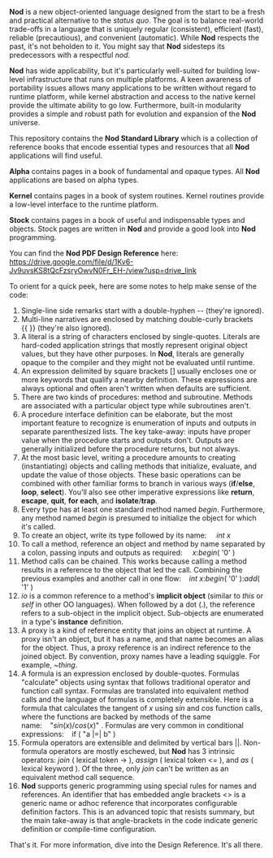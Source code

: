 __Nod__ is a new object-oriented language designed from the start to be a fresh and practical alternative to the _status quo_. The goal is to balance real-world trade-offs in a language that is uniquely regular (consistent), efficient (fast), reliable (precautious), and convenient (automatic).  While __Nod__ respects the past, it's not beholden to it. You might say that __Nod__ sidesteps its predecessors with a respectful _nod_.

__Nod__ has wide applicability, but it's particularly well-suited for building low-level infrastructure that runs on multiple platforms.  A keen awareness of portability issues allows many applications to be written without regard to runtime platform, while kernel abstraction and access to the native kernel provide the ultimate ability to go low. Furthermore, built-in modularity provides a simple and robust path for evolution and expansion of the __Nod__ universe.  

This repository contains the __Nod Standard Library__ which is a collection of reference books that encode essential types and resources that all __Nod__ applications will find useful.  

__Alpha__ contains pages in a book of fundamental and opaque types. All __Nod__ applications are based on alpha types.

__Kernel__ contains pages in a book of system routines.  Kernel routines provide a low-level interface to the runtime platform.

__Stock__ contains pages in a book of useful and indispensable types and objects. Stock pages are written in __Nod__ and provide a good look into __Nod__ programming.

You can find the __Nod PDF Design Reference__ here:  https://drive.google.com/file/d/1Kv6-Jv9uvsKS8tQcFzsryOwvN0Fr_EH-/view?usp=drive_link

To orient for a quick peek, here are some notes to help make sense of the code:

1.  Single-line side remarks start with a double-hyphen -- (they're ignored).
2.  Multi-line narratives are enclosed by matching double-curly brackets {{&nbsp;}} (they're also ignored).
3.  A literal is a string of characters enclosed by single-quotes.  Literals are hard-coded application strings that mostly represent original object values, but they have other purposes.  In __Nod__, literals are generally opaque to the compiler and they might not be evaluated until runtime.
4. An expression delimited by square brackets [] usually encloses one or more keywords that qualify a nearby definition. These expressions are always optional and often aren't written when defaults are sufficient. 
5.  There are two kinds of procedures: method and subroutine.  Methods are associated with a particular object type while subroutines aren't.
6.  A procedure interface definition can be elaborate, but the most important feature to recognize is enumeration of inputs and outputs in separate parenthesized lists. The key take-away: inputs have proper value when the procedure starts and outputs don't. Outputs are generally initialized before the procedure returns, but not always.
7.  At the most basic level, writing a procedure amounts to creating (instantiating) objects and calling methods that initialize, evaluate, and update the value of those objects.  These basic operations can be combined with other familiar forms to branch in various ways (__if__/__else__, __loop__, __select__).  You'll also see other imperative expressions like __return__, __escape__, __quit__, __for each__, and __isolate__/__trap__.
8.  Every type has at least one standard method named _begin_.  Furthermore, any method named _begin_ is presumed to initialize the object for which it's called.
9.  To create an object, write its type followed by its name:&nbsp;&nbsp;&nbsp;&nbsp;  _int_ _x_
10.  To call a method, reference an object and method by name separated by a colon, passing inputs and outputs as required:&nbsp;&nbsp;&nbsp;&nbsp; _x_:_begin_( '0' )
11.  Method calls can be chained. This works because calling a method results in a reference to the object that led the call. Combining the previous examples and another call in one flow:&nbsp;&nbsp;&nbsp;&nbsp;_int_ _x_:_begin_( '0' ):_add_( '1' )
12.  _io_ is a common reference to a method's __implicit object__ (similar to _this_ or _self_ in other OO languages).  When followed by a dot (.), the reference refers to a sub-object in the implicit object.  Sub-objects are enumerated in a type's __instance__ definition.
13.  A proxy is a kind of reference entity that joins an object at runtime.  A proxy isn't an object, but it has a name, and that name becomes an alias for the object. Thus, a proxy reference is an indirect reference to the joined object. By convention, proxy names have a leading squiggle.  For example, _~thing_. 
14.  A formula is an expression enclosed by double-quotes.  Formulas "calculate" objects using syntax that follows traditional operator and function call syntax.  Formulas are translated into equivalent method calls and the language of formulas is completely extensible. Here is a formula that calculates the tangent of _x_ using _sin_ and _cos_ function calls, where the functions are backed by methods of the same name:&nbsp;&nbsp;&nbsp;&nbsp;"_sin_(_x_)/_cos_(_x_)" .  Formulas are very common in conditional expressions:&nbsp;&nbsp;&nbsp;&nbsp;if ( "a |=| b" )   
15. Formula operators are extensible and delimited by vertical bars ||.  Non-formula operators are mostly eschewed, but __Nod__ has 3 intrinsic operators:  _join_ ( lexical token -> ), _assign_ ( lexical token <= ), and _as_ ( lexical keyword ). Of the three, only _join_ can't be written as an equivalent method call sequence.
16. __Nod__ supports generic programming using special rules for names and references.  An identifier that has embedded angle brackets <> is a generic name or adhoc reference that incorporates configurable definition factors.  This is an advanced topic that resists summary, but the main take-away is that angle-brackets in the code indicate generic definition or compile-time configuration. 

That's it.  For more information, dive into the Design Reference. It's all there.  

